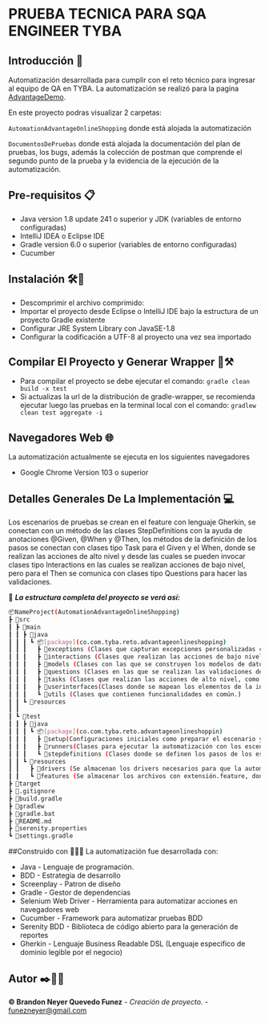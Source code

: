 # **PRUEBA TECNICA PARA SQA ENGINEER TYBA**

## Introducción 📖
Automatización desarrollada para cumplir con el reto técnico para ingresar al equipo de QA en TYBA.
La automatización se realizó para la pagina [AdvantageDemo](https://www.advantageonlineshopping.com/#/).

En este proyecto podras visualizar 2 carpetas:

```AutomationAdvantageOnlineShopping``` donde está alojada la automatización

```DocumentosDePruebas``` donde está alojada la documentación del plan de pruebas, los bugs, además la colección de postman que comprende el segundo punto de la prueba y la evidencia de la ejecución de la automatización.


## Pre-requisitos 📋
- Java version 1.8 update 241 o superior y JDK (variables de entorno configuradas)
- IntelliJ IDEA  o Eclipse IDE  
- Gradle version 6.0 o superior (variables de entorno configuradas)
- Cucumber


## Instalación 🛠️🔩
- Descomprimir el archivo comprimido:
- Importar el proyecto desde Eclipse o IntelliJ IDE bajo la estructura de un proyecto Gradle existente 
- Configurar JRE System Library con JavaSE-1.8
- Configurar la codificación a UTF-8 al proyecto una vez sea importado

## Compilar El Proyecto y Generar Wrapper 🚧⚒️ 
- Para compilar el proyecto se debe ejecutar el comando:
```gradle clean build -x test```
- Si actualizas la url de la distribución de gradle-wrapper, se recomienda ejecutar luego las pruebas en la terminal local con el comando: 
```gradlew clean test aggregate -i```

## Navegadores Web 🌐
La automatización actualmente se ejecuta en los siguientes navegadores
- Google Chrome Version 103 o superior

## Detalles Generales De La Implementación  💻
Los escenarios de pruebas se crean en el feature con lenguaje Gherkin, se conectan con un método de las clases StepDefinitions con la ayuda de anotaciones @Given, @When y @Then, los métodos de la definición de los pasos se conectan con clases tipo Task para el Given y el When, donde se realizan las acciones de alto nivel y desde las cuales se pueden invocar clases tipo Interactions en las cuales se realizan acciones de bajo nivel, pero para el Then se comunica con clases tipo Questions para hacer las validaciones.


🚧 **_La estructura completa del proyecto se verá así:_**

   ```bash
   📦NameProject(AutomationAdvantageOnlineShopping)
   ┣ 📂src
   ┃ ┣ 📂main
   ┃ ┃ ┣ 📂java
   ┃ ┃ ┃ ┗ 📦[package](co.com.tyba.reto.advantageonlineshopping)
   ┃ ┃ ┃   ┣ 📂exceptions (Clases que capturan excepciones personalizadas cuando falla la automatización y no encuentra un campo esperado.
   ┃ ┃ ┃   ┣ 📂interactions (Clases que realizan las acciones de bajo nivel, como lo es escribir texto en campos, hacer clicks, entre otros.) 
   ┃ ┃ ┃   ┣ 📂models (Clases con las que se construyen los modelos de datos) 
   ┃ ┃ ┃   ┣ 📂questions (Clases en las que se realizan las validaciones de los escenarios)
   ┃ ┃ ┃   ┣ 📂tasks (Clases que realizan las acciones de alto nivel, como ingresar datos de un formulario, etc.)
   ┃ ┃ ┃   ┣ 📂userinterfaces(Clases donde se mapean los elementos de la interfaz de usuario, es decir los elementos web.) 
   ┃ ┃ ┃   ┗ 📂utils (Clases que contienen funcionalidades en común.)
   ┃ ┃ ┗ 📂resources
   ┃ ┃ 
   ┃ ┗ 📂test
   ┃ ┃ ┣ 📂java
   ┃ ┃ ┃ ┗ 📦[package](co.com.tyba.reto.advantageonlineshoppin) 
   ┃ ┃ ┃   ┣ 📂setup(Configuraciones iniciales como preparar el escenario y como la definicion de datos) 
   ┃ ┃ ┃   ┣ 📂runners(Clases para ejecutar la automatización con los escenarios indicados en el feature.)
   ┃ ┃ ┃   ┗ 📂stepdefinitions (Clases donde se definen los pasos de los escenarios a ejecutar en la automatización.)
   ┃ ┃ ┗ 📂resources
   ┃ ┃   ┣ 📂drivers (Se almacenan los drivers necesarios para que la automatización puede ejecutarse en los navegadores web.)
   ┃ ┃   ┗ 📂features (Se almacenar los archivos con extensión.feature, donde se redactan las historias de usuario.)
   ┣ 📂target
   ┣ 📜.gitignore
   ┣ 📜build.gradle
   ┣ 📜gradlew
   ┣ 📜gradle.bat
   ┣ 📜README.md
   ┣ 📜serenity.properties
   ┗ 📜settings.gradle
```

##Construido con 👨🏻‍💻
 La automatización fue desarrollada con:
 - Java - Lenguaje de programación.
 - BDD - Estrategia de desarrollo
 - Screenplay - Patron de diseño
 - Gradle - Gestor de dependencias
 - Selenium Web Driver - Herramienta para  automatizar acciones en navegadores web
 - Cucumber - Framework para automatizar pruebas BDD
 - Serenity BDD - Biblioteca de código abierto para la generación de reportes
 - Gherkin - Lenguaje Business Readable DSL (Lenguaje especifico de dominio legible por el negocio)

## Autor ✒️👨🏻‍
 **©️ Brandon Neyer Quevedo Funez** - *Creación de proyecto.* - [funezneyer@gmail.com](#bquevedo)

